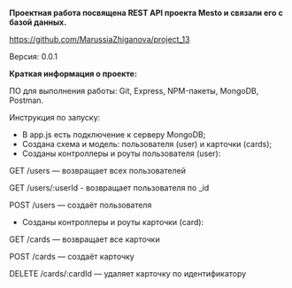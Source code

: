 ﻿**Проектная работа посвящена REST API проекта Mesto и связали его с базой данных.**

https://github.com/MarussiaZhiganova/project_13

Версия: 0.0.1

**Краткая информация о проекте:**

ПО для выполнения работы: Git, Express, NPM-пакеты, MongoDB, Postman.

Инструкция по запуску:

 

 - В app.js есть подключение к серверу MongoDB;
 - Создана схема и модель: пользователя (user) и карточки (cards);
 - Созданы контроллеры и роуты пользователя (user):
 
GET /users — возвращает всех пользователей

GET /users/:userId - возвращает пользователя по _id

POST /users — создаёт пользователя

 - Созданы контроллеры и роуты карточки (card):
 
GET /cards — возвращает все карточки

POST /cards — создаёт карточку

DELETE /cards/:cardId — удаляет карточку по идентификатору

 

